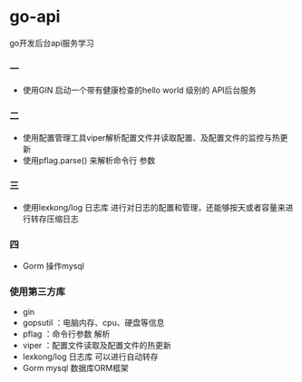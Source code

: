 # go-api

go开发后台api服务学习
### 一
- 使用GIN 启动一个带有健康检查的hello world 级别的 API后台服务

### 二 

- 使用配置管理工具viper解析配置文件并读取配置、及配置文件的监控与热更新
- 使用pflag.parse() 来解析命令行 参数


### 三
- 使用lexkong/log 日志库 进行对日志的配置和管理，还能够按天或者容量来进行转存压缩日志


### 四
- Gorm 操作mysql 


### 使用第三方库
- gin  
- gopsutil ：电脑内存、cpu、硬盘等信息
- pflag ：命令行参数 解析
- viper ：配置文件读取及配置文件的热更新
- lexkong/log 日志库 可以进行自动转存
- Gorm mysql 数据库ORM框架